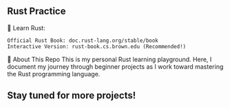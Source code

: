 Rust Practice
---
📖 Learn Rust:

    Official Rust Book: doc.rust-lang.org/stable/book
    Interactive Version: rust-book.cs.brown.edu (Recommended!)

🚀 About This Repo
This is my personal Rust learning playground. Here, I document my journey through beginner projects as I work toward mastering the Rust programming language.

Stay tuned for more projects!
---

